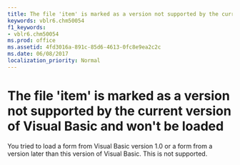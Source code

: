 ```yaml
---
title: The file 'item' is marked as a version not supported by the current version of Visual Basic and won't be loaded
keywords: vblr6.chm50054
f1_keywords:
- vblr6.chm50054
ms.prod: office
ms.assetid: 4fd3016a-891c-85d6-4613-0fc8e9ea2c2c
ms.date: 06/08/2017
localization_priority: Normal
---
```



# The file 'item' is marked as a version not supported by the current version of Visual Basic and won't be loaded

You tried to load a form from Visual Basic version 1.0 or a form from a version later than this version of Visual Basic. This is not supported.


